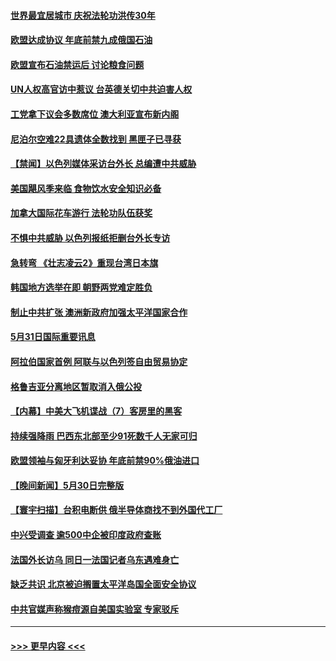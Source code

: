 #### [世界最宜居城市 庆祝法轮功洪传30年](../pages/prog202/a103443362.md?t=06011001) 
#### [欧盟达成协议 年底前禁九成俄国石油](../pages/prog202/a103443358.md?t=06011001) 
#### [欧盟宣布石油禁运后 讨论粮食问题](../pages/prog202/a103443360.md?t=06011001) 
#### [UN人权高官访中惹议 台英德关切中共迫害人权](../pages/prog202/a103443349.md?t=06011001) 
#### [工党拿下议会多数席位 澳大利亚宣布新内阁](../pages/prog202/a103443348.md?t=06011001) 
#### [尼泊尔空难22具遗体全数找到 黑匣子已寻获](../pages/prog202/a103443346.md?t=06011001) 
#### [【禁闻】以色列媒体采访台外长 总编遭中共威胁](../pages/prog202/a103443226.md?t=06011001) 
#### [美国飓风季来临 食物饮水安全知识必备](../pages/prog202/a103443028.md?t=06011001) 
#### [加拿大国际花车游行 法轮功队伍获奖](../pages/prog202/a103442983.md?t=06011001) 
#### [不惧中共威胁 以色列报纸拒删台外长专访](../pages/prog202/a103443012.md?t=06011001) 
#### [急转弯 《壮志凌云2》重现台湾日本旗](../pages/prog202/a103443001.md?t=06011001) 
#### [韩国地方选举在即 朝野两党难定胜负](../pages/prog202/a103442979.md?t=06011001) 
#### [制止中共扩张 澳洲新政府加强太平洋国家合作](../pages/prog202/a103442977.md?t=06011001) 
#### [5月31日国际重要讯息](../pages/prog202/a103442975.md?t=06011001) 
#### [阿拉伯国家首例 阿联与以色列签自由贸易协定](../pages/prog202/a103442938.md?t=06011001) 
#### [格鲁吉亚分离地区暂取消入俄公投](../pages/prog202/a103442853.md?t=06011001) 
#### [【内幕】中美大飞机谍战（7）客房里的黑客](../pages/prog202/a103442863.md?t=06011001) 
#### [持续强降雨 巴西东北部至少91死数千人无家可归](../pages/prog202/a103442842.md?t=06011001) 
#### [欧盟领袖与匈牙利达妥协 年底前禁90%俄油进口](../pages/prog202/a103442799.md?t=06011001) 
#### [【晚间新闻】5月30日完整版](../pages/prog202/a103442615.md?t=06011001) 
#### [【寰宇扫描】台积电断供 俄半导体商找不到外国代工厂](../pages/prog202/a103442630.md?t=06011001) 
#### [中兴受调查 逾500中企被印度政府查账](../pages/prog202/a103442544.md?t=06011001) 
#### [法国外长访乌 同日一法国记者乌东遇难身亡](../pages/prog202/a103442549.md?t=06011001) 
#### [缺乏共识 北京被迫搁置太平洋岛国全面安全协议](../pages/prog202/a103442444.md?t=06011001) 
#### [中共官媒声称猴痘源自美国实验室 专家驳斥](../pages/prog202/a103442407.md?t=06011001) 

----
#### [ >>> 更早内容 <<< ](../indexes/prog202-earlier.md)
